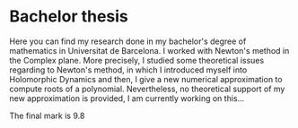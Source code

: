 # Bachelor thesis
Here you can find my research done in my bachelor's degree of mathematics in Universitat de Barcelona. I worked with Newton's method in the Complex plane.
More precisely, I studied some theoretical issues regarding to Newton's method, in which I introduced myself into Holomorphic Dynamics and then, I give a 
new numerical approximation to compute roots of a polynomial. Nevertheless, no theoretical support of my new approximation is provided, I am currently
working on this...

The final mark is 9.8
